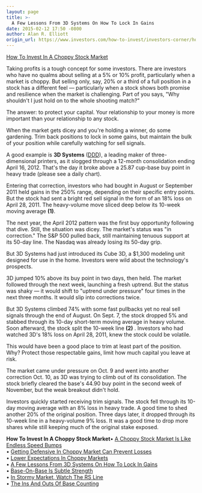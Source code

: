 ```yaml
---
layout: page
title: >-
  A Few Lessons From 3D Systems On How To Lock In Gains
date: 2015-02-12 17:50 -0800
author: Alan R. Elliott
origin_url: https://www.investors.com/how-to-invest/investors-corner/how-and-when-to-trim-stock-holdings/
---
```


[How To Invest In A Choppy Stock Market](http://education.investors.com/investors-corner/739732-how-to-trade-stocks-in-a-tough-market.htm)

Taking profits is a tough concept for some investors. There are investors who have no qualms about selling at a 5% or 10% profit, particularly when a market is choppy. But selling only, say, 20% or a third of a full position in a stock has a different feel — particularly when a stock shows both promise and resilience when the market is challenging. Part of you says, "Why shouldn't I just hold on to the whole shooting match?"

The answer: to protect your capital. Your relationship to your money is more important than your relationship to any stock.

When the market gets dicey and you're holding a winner, do some gardening. Trim back positions to lock in some gains, but maintain the bulk of your position while carefully watching for sell signals.

A good example is **3D Systems** ([DDD](https://research.investors.com/quote.aspx?symbol=DDD)), a leading maker of three-dimensional printers, as it slogged through a 12-month consolidation ending April 16, 2012. That's the day it broke above a 25.87 cup-base buy point in heavy trade (please see a daily chart).

Entering that correction, investors who had bought in August or September 2011 held gains in the 250% range, depending on their specific entry points. But the stock had sent a bright red sell signal in the form of an 18% loss on April 28, 2011. The heavy-volume move sliced deep below its 10-week moving average **(1)**.

The next year, the April 2012 pattern was the first buy opportunity following that dive. Still, the situation was dicey. The market's status was "in correction." The S&P 500 pulled back, still maintaining tenuous support at its 50-day line. The Nasdaq was already losing its 50-day grip.

But 3D Systems had just introduced its Cube 3D, a \$1,300 modeling unit designed for use in the home. Investors were wild about the technology's prospects.

3D jumped 10% above its buy point in two days, then held. The market followed through the next week, launching a fresh uptrend. But the status was shaky — it would shift to "uptrend under pressure" four times in the next three months. It would slip into corrections twice.

But 3D Systems climbed 74% with some fast pullbacks yet no real sell signals through the end of August. On Sept. 7, the stock dropped 5% and stabbed through its 10-day short-term moving average in heavy volume. Soon afterward, the stock split the 10-week line **(2)** . Investors who had watched 3D's 18% loss on April 28, 2011, knew the stock could be volatile.

This would have been a good place to trim at least part of the position. Why? Protect those respectable gains, limit how much capital you leave at risk.

The market came under pressure on Oct. 9 and went into another correction Oct. 10, as 3D was trying to climb out of its consolidation. The stock briefly cleared the base's 44.90 buy point in the second week of November, but the weak breakout didn't hold.

Investors quickly started receiving trim signals. The stock fell through its 10-day moving average with an 8% loss in heavy trade. A good time to shed another 20% of the original position. Three days later, it dropped through its 10-week line in a heavy-volume 9% loss. It was a good time to drop more shares while still keeping much of the original stake exposed.

**How To Invest In A Choppy Stock Market**• [A Choppy Stock Market Is Like Endless Speed Bumps](http://education.investors.com/investors-corner/738333-how-to-play-choppy-market.htm)  
• [Getting Defensive In Choppy Market Can Prevent Losses](http://education.investors.com/investors-corner/738531-it-pays-to-tighten-sell-rules-in-choppy-markets.htm)  
• [Lower Expectations In Choppy Markets](http://education.investors.com/investors-corner/738736-when-to-sell-stocks.htm)  
• [A Few Lessons From 3D Systems On How To Lock In Gains](http://education.investors.com/investors-corner/738953-how-and-when-to-trim-stock-holdings.htm)  
• [Base-On-Base Is Subtle Strength](http://education.investors.com/investors-corner/739182-how-to-read-stock-charts.htm)  
• [In Stormy Market, Watch The RS Line](http://education.investors.com/investors-corner/739381-relative-strength-line-can-go-vertical.htm)  
• [The Ins And Outs Of Base Counting](http://education.investors.com/investors-corner/739613-choppy-markets-can-yield-base-on-base-patterns.htm)
